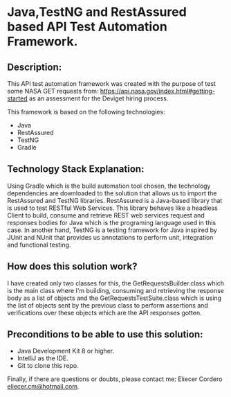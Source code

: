 # Java,TestNG and RestAssured based API Test Automation Framework.

## Description:
This API test automation framework was created with the purpose of test some NASA GET requests from: <https://api.nasa.gov/index.html#getting-started> 
as an assessment for the Deviget hiring process.

This framework is based on the following technologies:
* Java
* RestAssured
* TestNG
* Gradle

## Technology Stack Explanation:
Using Gradle which is the build automation tool chosen, the technology dependencies are downloaded to the solution that allows us to import the RestAssured 
and TestNG libraries. RestAssured  is a Java-based library that is used to test RESTful Web Services. This library behaves like a headless Client to build, 
consume and retrieve REST web services request and responses bodies for Java which is the programing language used in this case. 
In another hand, TestNG is a testing framework for Java inspired by JUnit and NUnit that provides us annotations to perform unit, integration and functional testing.


## How does this solution work?
I have created only two classes for this, the GetRequestsBuilder.class which is the main class where I'm building, consuming and retrieving the response body
as a list of objects and the GetRequestsTestSuite.class which is using the list of objects sent by the previous class to perform assertions and verifications 
over these objects which are the API responses gotten.

## Preconditions to be able to use this solution:
* Java Development Kit 8 or higher.
* IntelliJ as the IDE.
* Git to clone this repo.


Finally, if there are questions or doubts, please contact me: Eliecer Cordero <eliecer.cm@hotmail.com>.


